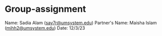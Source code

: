 # Group-assignment
Name: Sadia Alam (say7r@umsystem.edu)
Partner's Name: Maisha Islam (mihh2@umsystem.edu)
Date: 12/3/23
